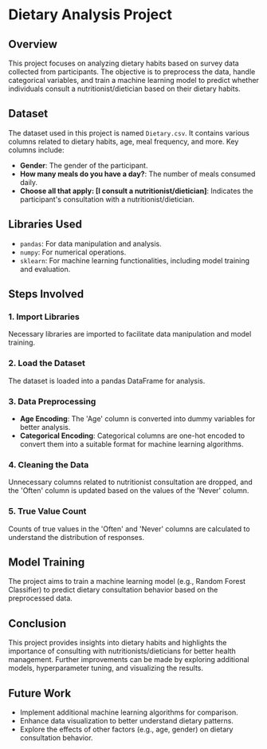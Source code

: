 # Dietary Analysis Project

## Overview
This project focuses on analyzing dietary habits based on survey data collected from participants. The objective is to preprocess the data, handle categorical variables, and train a machine learning model to predict whether individuals consult a nutritionist/dietician based on their dietary habits.

## Dataset
The dataset used in this project is named `Dietary.csv`. It contains various columns related to dietary habits, age, meal frequency, and more. Key columns include:

- **Gender**: The gender of the participant.
- **How many meals do you have a day?**: The number of meals consumed daily.
- **Choose all that apply: [I consult a nutritionist/dietician]**: Indicates the participant's consultation with a nutritionist/dietician.

## Libraries Used
- `pandas`: For data manipulation and analysis.
- `numpy`: For numerical operations.
- `sklearn`: For machine learning functionalities, including model training and evaluation.

## Steps Involved

### 1. Import Libraries
Necessary libraries are imported to facilitate data manipulation and model training.

### 2. Load the Dataset
The dataset is loaded into a pandas DataFrame for analysis.

### 3. Data Preprocessing
- **Age Encoding**: The 'Age' column is converted into dummy variables for better analysis.
- **Categorical Encoding**: Categorical columns are one-hot encoded to convert them into a suitable format for machine learning algorithms.

### 4. Cleaning the Data
Unnecessary columns related to nutritionist consultation are dropped, and the 'Often' column is updated based on the values of the 'Never' column.

### 5. True Value Count
Counts of true values in the 'Often' and 'Never' columns are calculated to understand the distribution of responses.

## Model Training
The project aims to train a machine learning model (e.g., Random Forest Classifier) to predict dietary consultation behavior based on the preprocessed data.

## Conclusion
This project provides insights into dietary habits and highlights the importance of consulting with nutritionists/dieticians for better health management. Further improvements can be made by exploring additional models, hyperparameter tuning, and visualizing the results.

## Future Work
- Implement additional machine learning algorithms for comparison.
- Enhance data visualization to better understand dietary patterns.
- Explore the effects of other factors (e.g., age, gender) on dietary consultation behavior.
